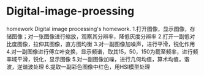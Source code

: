# Digital-image-proessing
homework
Digital image processing's homework.
1.打开图像，显示图像，存储图像；对一张图像进行缩放，观察其分辨率，降低灰度分辨率
2.打开一副低对比度图像，拉伸其图像，直方图均衡
3.对一副图像加噪声，进行平滑，锐化作用
4.对一副图像进行傅立叶变换，显示频谱，取其15，50，150为截至频率，进行频率域平滑，锐化，显示图像
5.对一副图像加噪，进行几何均值，算术均值，谐波，逆谐波处理
6.提取一副彩色图像中红色，用HSI模型处理
